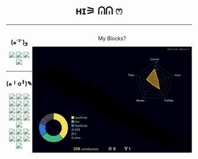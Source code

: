 <div class="body" align="center">
    <h1>ʜɪ⚞ ᕬᕬ ෆ</h1><hr>
  <div style="display: flex; flex-direction: row;">
  <div class="badges">
    <h3>(๑˙³˙)و</h3>
    <a href="https://www.instagram.com/cxoeun/" target="_blank"><img src="https://img.shields.io/badge/cxoeun-E4405F?style=flat&logo=Instagram&logoColor=white"/></a>
    <a href="https://itsmineve.tistory.com" target="_blank"><img src="https://img.shields.io/badge/itsmineve-000000?style=flat&logo=Tistory&logoColor=white"/></a>
    <a href="https://frankenkitty.tistory.com" target="_blank"><img src="https://img.shields.io/badge/frankenkitty-000000?style=flat&logo=Tistory&logoColor=white"/></a>
    <a href="#" target="_blank"><img src="https://img.shields.io/badge/itsmineve-5865F2?style=flat&logo=Discord&logoColor=white"/></a>
    <br><hr>
    <h3>(๑╹o╹)✎</h3>
    <a href="#" target="_blank"><img src="https://img.shields.io/badge/React-61DAFB?style=flat&logo=React&logoColor=white"/></a>
    <a href="#" target="_blank"><img src="https://img.shields.io/badge/Vue-4FC08D?style=flat&logo=Vue.js&logoColor=white"/></a>
    <a href="#" target="_blank"><img src="https://img.shields.io/badge/Svelte-FF3E00?style=flat&logo=Svelte&logoColor=white"/></a>
    <a href="#" target="_blank"><img src="https://img.shields.io/badge/Scss-CC6699?style=flat&logo=Sass&logoColor=white"/></a>
    <a href="#" target="_blank"><img src="https://img.shields.io/badge/JS-F7DF1E?style=flat&logo=JavaScript&logoColor=white"/></a>
    <a href="#" target="_blank"><img src="https://img.shields.io/badge/Ubuntu-E95420?style=flat&logo=Ubuntu&logoColor=white"/></a>
    <br>
    <a href="#" target="_blank"><img src="https://img.shields.io/badge/Nginx-009639?style=flat&logo=NGINX&logoColor=white"/></a>
    <a href="#" target="_blank"><img src="https://img.shields.io/badge/Express-000000?style=flat&logo=Express&logoColor=white"/></a>
    <a href="#" target="_blank"><img src="https://img.shields.io/badge/Docker-2496ED?style=flat&logo=Docker&logoColor=white"/></a>
    <a href="#" target="_blank"><img src="https://img.shields.io/badge/Git-F05032?style=flat&logo=Git&logoColor=white"/></a>
    <a href="#" target="_blank"><img src="https://img.shields.io/badge/GitHub-181717?style=flat&logo=GitHub&logoColor=white"/></a>
    <a href="#" target="_blank"><img src="https://img.shields.io/badge/TS-3178C6?style=flat&logo=TypeScript&logoColor=white"/></a>
    <a href="#" target="_blank"><img src="https://img.shields.io/badge/MySQL-4479A1?style=flat&logo=MySQL&logoColor=white"/></a>
    <br>
    <a href="#" target="_blank"><img src="https://img.shields.io/badge/Next-000000?style=flat&logo=Next.js&logoColor=white"/></a>
    <a href="#" target="_blank"><img src="https://img.shields.io/badge/C-A8B9CC?style=flat&logo=C&logoColor=white"/></a>
    <a href="#" target="_blank"><img src="https://img.shields.io/badge/Python-3776AB?style=flat&logo=Python&logoColor=white"/></a>
    <a href="#" target="_blank"><img src="https://img.shields.io/badge/Postgres-4169E1?style=flat&logo=PostgreSQL&logoColor=white"/></a>
    <a href="#" target="_blank"><img src="https://img.shields.io/badge/Figma-F24E1E?style=flat&logo=Figma&logoColor=white"/></a>
    <a href="#" target="_blank"><img src="https://img.shields.io/badge/Three-000000?style=flat&logo=Three.js&logoColor=white"/></a>
    <a href="#" target="_blank"><img src="https://img.shields.io/badge/Recoil-3578E5?style=flat&logo=Recoil&logoColor=white"/></a>
  </div><hr>
  <div>
    <p>My Blocks?</p>

  ![](./profile-3d-contrib/profile-night-rainbow.svg)
  
  </div>
  </div>
  </div>
